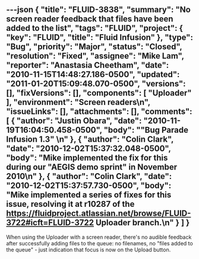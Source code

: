 ---json
{
  "title": "FLUID-3838",
  "summary": "No screen reader feedback that files have been added to the list",
  "tags": "FLUID",
  "project": {
    "key": "FLUID",
    "title": "Fluid Infusion"
  },
  "type": "Bug",
  "priority": "Major",
  "status": "Closed",
  "resolution": "Fixed",
  "assignee": "Mike Lam",
  "reporter": "Anastasia Cheetham",
  "date": "2010-11-15T14:48:27.186-0500",
  "updated": "2011-01-20T15:09:48.070-0500",
  "versions": [],
  "fixVersions": [],
  "components": [
    "Uploader"
  ],
  "environment": "Screen readers\n",
  "issueLinks": [],
  "attachments": [],
  "comments": [
    {
      "author": "Justin Obara",
      "date": "2010-11-19T16:04:50.458-0500",
      "body": "\"Bug Parade Infusion 1.3\"&#x20;\n"
    },
    {
      "author": "Colin Clark",
      "date": "2010-12-02T15:37:32.048-0500",
      "body": "Mike implemented the fix for this during our \"AEGIS demo sprint\" in November 2010\n"
    },
    {
      "author": "Colin Clark",
      "date": "2010-12-02T15:37:57.730-0500",
      "body": "Mike implemented a series of fixes for this issue, resolving it at r10287 of the <https://fluidproject.atlassian.net/browse/FLUID-3722#icft=FLUID-3722> Uploader branch.\n"
    }
  ]
}
---
When using the Uploader with a screen reader, there's no audible feedback after successfully adding files to the queue: no filenames, no "files added to the queue" - just indication that focus is now on the Upload button.

        